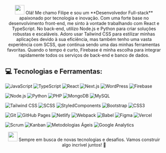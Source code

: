<p align="center"> <img src="https://media.giphy.com/media/hvRJCLFzcasrR4ia7z/giphy.gif" width="30px"> Olá! Me chamo Filipe e sou um **Desenvolvedor Full-stack** apaixonado por tecnologia e inovação. Com uma forte base no desenvolvimento front-end, me sinto à vontade trabalhando com React e TypeScript. No back-end, utilizo Node.js e Python para criar soluções robustas e escaláveis. Adoro usar Tailwind CSS para estilizar minhas aplicações devido à sua eficiência, mas também tenho uma vasta experiência com SCSS, que continua sendo uma das minhas ferramentas favoritas. Quando o tempo é curto, Firebase é minha escolha para integrar rapidamente todos os serviços de back-end e banco de dados.</p>
<h2 align="left">💻 Tecnologias e Ferramentas:</h2> <p> <img src="https://img.shields.io/badge/-JavaScript-F7DF1E?logo=JavaScript&logoColor=black&style=flat-square" alt="JavaScript"> <img src="https://img.shields.io/badge/-TypeScript-007ACC?logo=TypeScript&logoColor=white&style=flat-square" alt="TypeScript"> <img src="https://img.shields.io/badge/-React-61DAFB?logo=React&logoColor=black&style=flat-square" alt="React"> <img src="https://img.shields.io/badge/-Next.js-000000?logo=Next.js&logoColor=white&style=flat-square" alt="Next.js"> <img src="https://img.shields.io/badge/-WordPress-21759B?logo=WordPress&logoColor=white&style=flat-square" alt="WordPress"> <img src="https://img.shields.io/badge/-Firebase-FFCA28?logo=Firebase&logoColor=black&style=flat-square" alt="Firebase"> </p> <p> <img src="https://img.shields.io/badge/-Node.js-339933?logo=Node.js&logoColor=white&style=flat-square" alt="Node.js"> <img src="https://img.shields.io/badge/-Python-3776AB?logo=Python&logoColor=white&style=flat-square" alt="Python"> <img src="https://img.shields.io/badge/-PHP-777BB4?logo=PHP&logoColor=white&style=flat-square" alt="PHP"> <img src="https://img.shields.io/badge/-MongoDB-47A248?logo=MongoDB&logoColor=white&style=flat-square" alt="MongoDB"> <img src="https://img.shields.io/badge/-MySQL-4479A1?logo=MySQL&logoColor=white&style=flat-square" alt="MySQL"> </p> <p> <img src="https://img.shields.io/badge/-Tailwind%20CSS-38B2AC?logo=Tailwind%20CSS&logoColor=white&style=flat-square" alt="Tailwind CSS"> <img src="https://img.shields.io/badge/-SCSS-CC6699?logo=Sass&logoColor=white&style=flat-square" alt="SCSS"> <img src="https://img.shields.io/badge/-StyledComponents-DB7093?logo=styled-components&logoColor=white&style=flat-square" alt="StyledComponents"> <img src="https://img.shields.io/badge/-Bootstrap-7952B3?logo=Bootstrap&logoColor=white&style=flat-square" alt="Bootstrap"> <img src="https://img.shields.io/badge/-CSS3-1572B6?logo=CSS3&logoColor=white&style=flat-square" alt="CSS3"> </p> <p> <img src="https://img.shields.io/badge/-Git-F05032?logo=Git&logoColor=white&style=flat-square" alt="Git"> <img src="https://img.shields.io/badge/-GitHub%20Pages-181717?logo=GitHub%20Pages&logoColor=white&style=flat-square" alt="GitHub Pages"> <img src="https://img.shields.io/badge/-Netlify-00C7B7?logo=Netlify&logoColor=white&style=flat-square" alt="Netlify"> <img src="https://img.shields.io/badge/-Webpack-8DD6F9?logo=Webpack&logoColor=black&style=flat-square" alt="Webpack"> <img src="https://img.shields.io/badge/-Babel-F9DC3E?logo=Babel&logoColor=black&style=flat-square" alt="Babel"> <img src="https://img.shields.io/badge/-Figma-F24E1E?logo=Figma&logoColor=white&style=flat-square" alt="Figma"> <img src="https://img.shields.io/badge/-Vercel-000000?logo=Vercel&logoColor=white&style=flat-square" alt="Vercel"> </p> <p> <img src="https://img.shields.io/badge/-Scrum-6DB33F?logo=Scrum&logoColor=white&style=flat-square" alt="Scrum"> <img src="https://img.shields.io/badge/-Kanban-FF8C00?logo=Kanban&logoColor=white&style=flat-square" alt="Kanban"> <img src="https://img.shields.io/badge/-Metodologias%20Ágeis-007396?logo=Agile&logoColor=white&style=flat-square" alt="Metodologias Ágeis"> <img src="https://img.shields.io/badge/-Google%20Analytics-E37400?logo=Google%20Analytics&logoColor=white&style=flat-square" alt="Google Analytics"> </p>
<p align="center"> <img src="https://media.giphy.com/media/xT0GqFyXk7fek7GljG/giphy.gif" width="30px"> Sempre em busca de novas tecnologias e desafios. Vamos construir algo incrível juntos! 🚀 </p>
